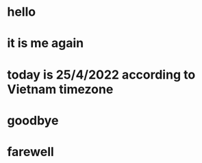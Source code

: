 # hello 
# it is me again
# today is 25/4/2022 according to Vietnam timezone

# goodbye

# farewell

